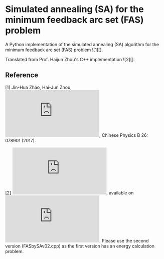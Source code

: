 # Simulated annealing (SA) for the minimum feedback arc set (FAS) problem #

A Python implementation of the simulated annealing (SA) algorithm for the minimum feedback arc set (FAS) problem ![1][]. 

Translated from Prof. Haijun Zhou's C++ implementation ![2][]. 

## Reference ##

[1] Jin-Hua Zhao, Hai-Jun Zhou, ![Feedback arcs and node hierarchy in directed networks](http://www.itp.ac.cn/~zhouhj/works/Zhao-Zhou-2017-FAS.pdf), Chinese Physics B 26: 078901 (2017). 

[2] ![FASbySAv02](http://www.itp.ac.cn/~zhouhj/codes/FASbySAv02.cpp), available on ![Prof. Haijun Zhou's page](http://www.itp.ac.cn/~zhouhj/codes.html). Please use the second version (FASbySAv02.cpp) as the first version has an energy calculation problem. 